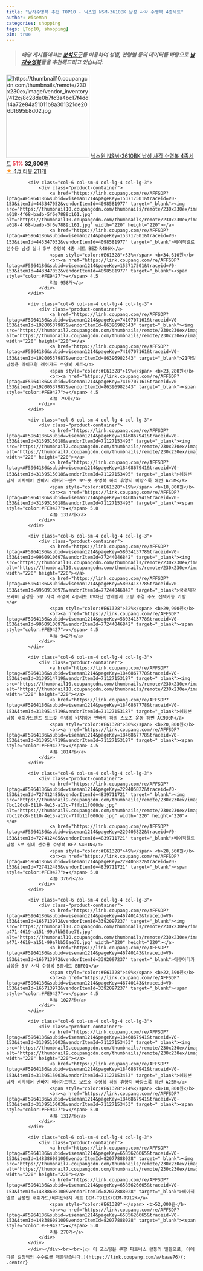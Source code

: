 ```yaml
---
title: "남자수영복 추천 TOP10 - 닉스원 NSM-3610BK 남성 사각 수영복 4종세트"
author: WiseMan
categories: shopping
tags: [Top10, shopping]
pin: true
---
```


> ##### 해당 게시물에서는 [**분석도구**](https://itemscout.io/)를 이용하여 **성별**, **연령별** 등의 데이터를 바탕으로 [**남자수영복**](https://link.coupang.com/a/baae76)들을 추천해드리고 있습니다.
<div class="container"><div class="row">
            <div class="col-6 col-sm-4 col-lg-4 col-lg-3">
                <div class="product-container">
                    <a href="https://link.coupang.com/re/AFFSDP?lptag=AF5964186&subid=wiseman1214&pageKey=13974888&traceid=V0-153&itemId=57856930&vendorItemId=3090723161" target="_blank"><img src="https://thumbnail10.coupangcdn.com/thumbnails/remote/230x230ex/image/vendor_inventory/412c/8c28de0b7fc3a4bc17f4dd14a72e84a51011b8a301321de206b1695b8d02.jpg" alt="https://thumbnail10.coupangcdn.com/thumbnails/remote/230x230ex/image/vendor_inventory/412c/8c28de0b7fc3a4bc17f4dd14a72e84a51011b8a301321de206b1695b8d02.jpg" width="220" height="220"></a>
                    <a href="https://link.coupang.com/re/AFFSDP?lptag=AF5964186&subid=wiseman1214&pageKey=13974888&traceid=V0-153&itemId=57856930&vendorItemId=3090723161" target="_blank">닉스원 NSM-3610BK 남성 사각 수영복 4종세트</a>
                    <span style="color:#E61328">51%</span> <b>32,900원</b>
                    <br><a href="https://link.coupang.com/re/AFFSDP?lptag=AF5964186&subid=wiseman1214&pageKey=13974888&traceid=V0-153&itemId=57856930&vendorItemId=3090723161" target="_blank"><span style="color:#FE9427">★</span> 4.5
                    리뷰 211개</a>
                </div>
            </div>
            
            <div class="col-6 col-sm-4 col-lg-4 col-lg-3">
                <div class="product-container">
                    <a href="https://link.coupang.com/re/AFFSDP?lptag=AF5964186&subid=wiseman1214&pageKey=153717501&traceid=V0-153&itemId=443347052&vendorItemId=4098581977" target="_blank"><img src="https://thumbnail10.coupangcdn.com/thumbnails/remote/230x230ex/image/retail/images/2018/11/06/18/1/4b2f7366-a018-4f68-badb-5f6e7889c161.jpg" alt="https://thumbnail10.coupangcdn.com/thumbnails/remote/230x230ex/image/retail/images/2018/11/06/18/1/4b2f7366-a018-4f68-badb-5f6e7889c161.jpg" width="220" height="220"></a>
                    <a href="https://link.coupang.com/re/AFFSDP?lptag=AF5964186&subid=wiseman1214&pageKey=153717501&traceid=V0-153&itemId=443347052&vendorItemId=4098581977" target="_blank">베이직엘르 선수용 남성 실내 5부 수영복 4종 세트 BEZ-R406K</a>
                    <span style="color:#E61328">53%</span> <b>34,610원</b>
                    <br><a href="https://link.coupang.com/re/AFFSDP?lptag=AF5964186&subid=wiseman1214&pageKey=153717501&traceid=V0-153&itemId=443347052&vendorItemId=4098581977" target="_blank"><span style="color:#FE9427">★</span> 4.5
                    리뷰 958개</a>
                </div>
            </div>
            
            <div class="col-6 col-sm-4 col-lg-4 col-lg-3">
                <div class="product-container">
                    <a href="https://link.coupang.com/re/AFFSDP?lptag=AF5964186&subid=wiseman1214&pageKey=7410707161&traceid=V0-153&itemId=19200537987&vendorItemId=86396982543" target="_blank"><img src="https://thumbnail7.coupangcdn.com/thumbnails/remote/230x230ex/image/vendor_inventory/7fa9/fe37e3d3b7099462cecfd0398bbb3f531410800c50165eb9f758f88f0608.jpg" alt="https://thumbnail7.coupangcdn.com/thumbnails/remote/230x230ex/image/vendor_inventory/7fa9/fe37e3d3b7099462cecfd0398bbb3f531410800c50165eb9f758f88f0608.jpg" width="220" height="220"></a>
                    <a href="https://link.coupang.com/re/AFFSDP?lptag=AF5964186&subid=wiseman1214&pageKey=7410707161&traceid=V0-153&itemId=19200537987&vendorItemId=86396982543" target="_blank">21마일 남성용 라이프형 래쉬가드 수영복 세트</a>
                    <span style="color:#E61328">19%</span> <b>23,280원</b>
                    <br><a href="https://link.coupang.com/re/AFFSDP?lptag=AF5964186&subid=wiseman1214&pageKey=7410707161&traceid=V0-153&itemId=19200537987&vendorItemId=86396982543" target="_blank"><span style="color:#FE9427">★</span> 4.5
                    리뷰 79개</a>
                </div>
            </div>
            
            <div class="col-6 col-sm-4 col-lg-4 col-lg-3">
                <div class="product-container">
                    <a href="https://link.coupang.com/re/AFFSDP?lptag=AF5964186&subid=wiseman1214&pageKey=1846867941&traceid=V0-153&itemId=3139515018&vendorItemId=71127153495" target="_blank"><img src="https://thumbnail7.coupangcdn.com/thumbnails/remote/230x230ex/image/vendor_inventory/c952/d7074c9a568a45b49182161806c0a6dda4e4626e5156d3a3fa1b8988870c.jpg" alt="https://thumbnail7.coupangcdn.com/thumbnails/remote/230x230ex/image/vendor_inventory/c952/d7074c9a568a45b49182161806c0a6dda4e4626e5156d3a3fa1b8988870c.jpg" width="220" height="220"></a>
                    <a href="https://link.coupang.com/re/AFFSDP?lptag=AF5964186&subid=wiseman1214&pageKey=1846867941&traceid=V0-153&itemId=3139515018&vendorItemId=71127153495" target="_blank">헤링본 남자 비치웨어 반바지 래쉬가드팬츠 보드숏 수영복 하의 휴양지 바캉스룩 해변 A25M</a>
                    <span style="color:#E61328">19%</span> <b>18,800원</b>
                    <br><a href="https://link.coupang.com/re/AFFSDP?lptag=AF5964186&subid=wiseman1214&pageKey=1846867941&traceid=V0-153&itemId=3139515018&vendorItemId=71127153495" target="_blank"><span style="color:#FE9427">★</span> 5.0
                    리뷰 1317개</a>
                </div>
            </div>
            
            <div class="col-6 col-sm-4 col-lg-4 col-lg-3">
                <div class="product-container">
                    <a href="https://link.coupang.com/re/AFFSDP?lptag=AF5964186&subid=wiseman1214&pageKey=5803413778&traceid=V0-153&itemId=9960910697&vendorItemId=77244046842" target="_blank"><img src="https://thumbnail10.coupangcdn.com/thumbnails/remote/230x230ex/image/vendor_inventory/ee8a/e1419799329450eb21a97cd14ed8d68b72173905d65dd5fdc2fb06f20d92.jpg" alt="https://thumbnail10.coupangcdn.com/thumbnails/remote/230x230ex/image/vendor_inventory/ee8a/e1419799329450eb21a97cd14ed8d68b72173905d65dd5fdc2fb06f20d92.jpg" width="220" height="220"></a>
                    <a href="https://link.coupang.com/re/AFFSDP?lptag=AF5964186&subid=wiseman1214&pageKey=5803413778&traceid=V0-153&itemId=9960910697&vendorItemId=77244046842" target="_blank">국내제작 모와비 남성용 5부 사각 수영복 4종세트 UV차단 안개방지 코팅 수경 수모 선택가능 가방</a>
                    <span style="color:#E61328">32%</span> <b>29,900원</b>
                    <br><a href="https://link.coupang.com/re/AFFSDP?lptag=AF5964186&subid=wiseman1214&pageKey=5803413778&traceid=V0-153&itemId=9960910697&vendorItemId=77244046842" target="_blank"><span style="color:#FE9427">★</span> 4.5
                    리뷰 942개</a>
                </div>
            </div>
            
            <div class="col-6 col-sm-4 col-lg-4 col-lg-3">
                <div class="product-container">
                    <a href="https://link.coupang.com/re/AFFSDP?lptag=AF5964186&subid=wiseman1214&pageKey=1846867778&traceid=V0-153&itemId=3139514719&vendorItemId=71127153187" target="_blank"><img src="https://thumbnail10.coupangcdn.com/thumbnails/remote/230x230ex/image/vendor_inventory/a920/82294a94fd1bc643d0591c984d99af07f97e862e9c56084110659d733d7b.jpg" alt="https://thumbnail10.coupangcdn.com/thumbnails/remote/230x230ex/image/vendor_inventory/a920/82294a94fd1bc643d0591c984d99af07f97e862e9c56084110659d733d7b.jpg" width="220" height="220"></a>
                    <a href="https://link.coupang.com/re/AFFSDP?lptag=AF5964186&subid=wiseman1214&pageKey=1846867778&traceid=V0-153&itemId=3139514719&vendorItemId=71127153187" target="_blank">헤링본 남성 래쉬가드팬츠 보드숏 수영복 비치웨어 반바지 하의 스포츠 운동 해변 AC900M</a>
                    <span style="color:#E61328">30%</span> <b>20,800원</b>
                    <br><a href="https://link.coupang.com/re/AFFSDP?lptag=AF5964186&subid=wiseman1214&pageKey=1846867778&traceid=V0-153&itemId=3139514719&vendorItemId=71127153187" target="_blank"><span style="color:#FE9427">★</span> 4.5
                    리뷰 1814개</a>
                </div>
            </div>
            
            <div class="col-6 col-sm-4 col-lg-4 col-lg-3">
                <div class="product-container">
                    <a href="https://link.coupang.com/re/AFFSDP?lptag=AF5964186&subid=wiseman1214&pageKey=229405822&traceid=V0-153&itemId=727412485&vendorItemId=4839711721" target="_blank"><img src="https://thumbnail9.coupangcdn.com/thumbnails/remote/230x230ex/image/retail/images/6702326122333497-7bc120c8-6110-4e15-a17c-7ffb11f000de.jpg" alt="https://thumbnail9.coupangcdn.com/thumbnails/remote/230x230ex/image/retail/images/6702326122333497-7bc120c8-6110-4e15-a17c-7ffb11f000de.jpg" width="220" height="220"></a>
                    <a href="https://link.coupang.com/re/AFFSDP?lptag=AF5964186&subid=wiseman1214&pageKey=229405822&traceid=V0-153&itemId=727412485&vendorItemId=4839711721" target="_blank">베이직엘르 남성 5부 실내 선수용 수영복 BEZ-S401N</a>
                    <span style="color:#E61328">49%</span> <b>28,560원</b>
                    <br><a href="https://link.coupang.com/re/AFFSDP?lptag=AF5964186&subid=wiseman1214&pageKey=229405822&traceid=V0-153&itemId=727412485&vendorItemId=4839711721" target="_blank"><span style="color:#FE9427">★</span> 5.0
                    리뷰 376개</a>
                </div>
            </div>
            
            <div class="col-6 col-sm-4 col-lg-4 col-lg-3">
                <div class="product-container">
                    <a href="https://link.coupang.com/re/AFFSDP?lptag=AF5964186&subid=wiseman1214&pageKey=46740143&traceid=V0-153&itemId=165713972&vendorItemId=3392097237" target="_blank"><img src="https://thumbnail10.coupangcdn.com/thumbnails/remote/230x230ex/image/product/image/vendoritem/2019/03/11/3392097237/66803ed5-a471-4619-a151-99a7bb50ae76.jpg" alt="https://thumbnail10.coupangcdn.com/thumbnails/remote/230x230ex/image/product/image/vendoritem/2019/03/11/3392097237/66803ed5-a471-4619-a151-99a7bb50ae76.jpg" width="220" height="220"></a>
                    <a href="https://link.coupang.com/re/AFFSDP?lptag=AF5964186&subid=wiseman1214&pageKey=46740143&traceid=V0-153&itemId=165713972&vendorItemId=3392097237" target="_blank">아쿠아티카 남성용 5부 사각 수영복 5종세트 BBF01</a>
                    <span style="color:#E61328">40%</span> <b>22,590원</b>
                    <br><a href="https://link.coupang.com/re/AFFSDP?lptag=AF5964186&subid=wiseman1214&pageKey=46740143&traceid=V0-153&itemId=165713972&vendorItemId=3392097237" target="_blank"><span style="color:#FE9427">★</span> 4.5
                    리뷰 1027개</a>
                </div>
            </div>
            
            <div class="col-6 col-sm-4 col-lg-4 col-lg-3">
                <div class="product-container">
                    <a href="https://link.coupang.com/re/AFFSDP?lptag=AF5964186&subid=wiseman1214&pageKey=1846867941&traceid=V0-153&itemId=3139515003&vendorItemId=71127153453" target="_blank"><img src="https://thumbnail9.coupangcdn.com/thumbnails/remote/230x230ex/image/vendor_inventory/158d/153ea748b09a415aa38bb65aaa5081ea57b5c30ce5eb0104fd5d95fd963b.jpg" alt="https://thumbnail9.coupangcdn.com/thumbnails/remote/230x230ex/image/vendor_inventory/158d/153ea748b09a415aa38bb65aaa5081ea57b5c30ce5eb0104fd5d95fd963b.jpg" width="220" height="220"></a>
                    <a href="https://link.coupang.com/re/AFFSDP?lptag=AF5964186&subid=wiseman1214&pageKey=1846867941&traceid=V0-153&itemId=3139515003&vendorItemId=71127153453" target="_blank">헤링본 남자 비치웨어 반바지 래쉬가드팬츠 보드숏 수영복 하의 휴양지 바캉스룩 해변 A25M</a>
                    <span style="color:#E61328">14%</span> <b>18,800원</b>
                    <br><a href="https://link.coupang.com/re/AFFSDP?lptag=AF5964186&subid=wiseman1214&pageKey=1846867941&traceid=V0-153&itemId=3139515003&vendorItemId=71127153453" target="_blank"><span style="color:#FE9427">★</span> 5.0
                    리뷰 1317개</a>
                </div>
            </div>
            
            <div class="col-6 col-sm-4 col-lg-4 col-lg-3">
                <div class="product-container">
                    <a href="https://link.coupang.com/re/AFFSDP?lptag=AF5964186&subid=wiseman1214&pageKey=6585626665&traceid=V0-153&itemId=14838608100&vendorItemId=82077888028" target="_blank"><img src="https://thumbnail7.coupangcdn.com/thumbnails/remote/230x230ex/image/vendor_inventory/bb05/1c39eccc4d99fb7784c488f595d43d7860e07d145881f23530ac3f3aac05.jpg" alt="https://thumbnail7.coupangcdn.com/thumbnails/remote/230x230ex/image/vendor_inventory/bb05/1c39eccc4d99fb7784c488f595d43d7860e07d145881f23530ac3f3aac05.jpg" width="220" height="220"></a>
                    <a href="https://link.coupang.com/re/AFFSDP?lptag=AF5964186&subid=wiseman1214&pageKey=6585626665&traceid=V0-153&itemId=14838608100&vendorItemId=82077888028" target="_blank">베이직엘르 남성인 래쉬가드/비치반바지 세트 BEM-T911K+BEM-T912K</a>
                    <span style="color:#E61328"></span> <b>52,000원</b>
                    <br><a href="https://link.coupang.com/re/AFFSDP?lptag=AF5964186&subid=wiseman1214&pageKey=6585626665&traceid=V0-153&itemId=14838608100&vendorItemId=82077888028" target="_blank"><span style="color:#FE9427">★</span> 5.0
                    리뷰 278개</a>
                </div>
            </div>
            </div></div><br><br>[👉 이 포스팅은 쿠팡 파트너스 활동의 일환으로, 이에 따른 일정액의 수수료를 제공받습니다.](https://link.coupang.com/a/baae76){: .center}